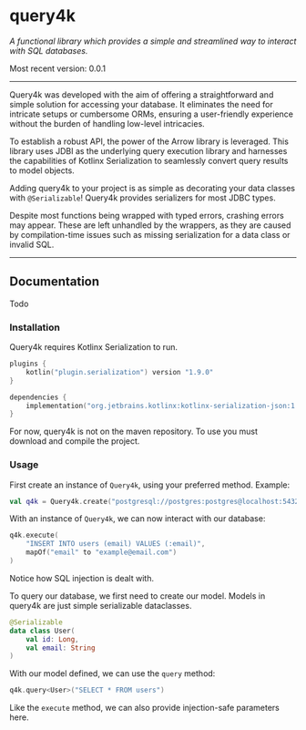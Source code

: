 # query4k
*A functional library which provides a simple and streamlined way to interact
with SQL databases.*

Most recent version: 0.0.1

---

Query4k was developed with the aim of offering a straightforward and 
simple solution for accessing your database. 
It eliminates the need for intricate setups or cumbersome ORMs, 
ensuring a user-friendly experience without the burden of handling 
low-level intricacies.

To establish a robust API, the power of the Arrow library is leveraged. This
library uses
JDBI as the underlying query execution library and harnesses the capabilities
of Kotlinx Serialization to seamlessly convert query results to model objects. 

Adding query4k to your project is as simple as decorating your data classes 
with `@Serializable`! Query4k provides serializers for most JDBC types.

Despite most functions being wrapped with typed errors, crashing errors may
appear. These are left unhandled by the wrappers, as they are caused by
compilation-time issues such as missing serialization for a data class
or invalid SQL.


---
## Documentation

Todo


### Installation
Query4k requires Kotlinx Serialization to run. 

```kotlin
plugins {
    kotlin("plugin.serialization") version "1.9.0"
}

dependencies {
    implementation("org.jetbrains.kotlinx:kotlinx-serialization-json:1.5.1")
}
```

For now, query4k is not on the maven repository. To use you must
download and compile the project.

### Usage

First create an instance of `Query4k`, using your preferred method. 
Example:
```kotlin
val q4k = Query4k.create("postgresql://postgres:postgres@localhost:5432/postgres")
```

With an instance of `Query4k`, we can now interact with our database:
```kotlin
q4k.execute(
    "INSERT INTO users (email) VALUES (:email)", 
    mapOf("email" to "example@email.com")
)
```

Notice how SQL injection is dealt with.

To query our database, we first need to create our model. Models in query4k are
just simple serializable dataclasses.
```kotlin
@Serializable
data class User(
    val id: Long,
    val email: String
)
```
With our model defined, we can use the `query` method:
```kotlin
q4k.query<User>("SELECT * FROM users")
```
Like the `execute` method, we can also provide injection-safe parameters here.


